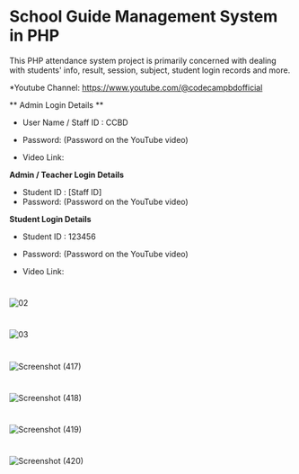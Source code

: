 # School Guide Management System in PHP
This PHP attendance system project is primarily concerned with dealing with students' info, result, session, subject, student login records and more. 

*Youtube Channel: https://www.youtube.com/@codecampbdofficial

** Admin Login Details **
* User Name / Staff ID : CCBD
* Password: (Password on the YouTube video)

* Video Link: 

**Admin / Teacher Login Details**

* Student ID   : [Staff ID]
* Password: (Password on the YouTube video)

**Student Login Details**

* Student ID : 123456
* Password: (Password on the YouTube video)

* Video Link: 
#
![02](https://github.com/dev-mhrony/School-Guide-Management-System-in-PHP/assets/78216965/f3e94589-08f8-426b-b887-8714d548a1a3)
#
![03](https://github.com/dev-mhrony/School-Guide-Management-System-in-PHP/assets/78216965/e17daefe-1f25-4325-9765-ead07c13799c)
#
![Screenshot (417)](https://github.com/dev-mhrony/School-Guide-Management-System-in-PHP/assets/78216965/b7a64e27-71a6-4759-b5eb-c5eef92e945e)
#
![Screenshot (418)](https://github.com/dev-mhrony/School-Guide-Management-System-in-PHP/assets/78216965/f1289c6e-2753-4f84-b9ef-8ec91c2c9758)
#
![Screenshot (419)](https://github.com/dev-mhrony/School-Guide-Management-System-in-PHP/assets/78216965/bef847d4-e11b-4e2d-bad7-fc998dc8fb5d)
#
![Screenshot (420)](https://github.com/dev-mhrony/School-Guide-Management-System-in-PHP/assets/78216965/b62a6212-1f4b-4a50-bd95-c71b6fa9c992)
